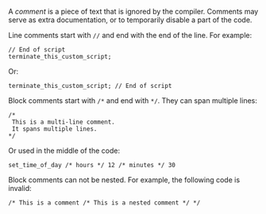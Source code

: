 A _comment_ is a piece of text that is ignored by the compiler. Comments may serve as extra documentation, or to temporarily disable a part of the code.

Line comments start with `//` and end with the end of the line. For example:

```sb
// End of script
terminate_this_custom_script;
```

Or:

```sb
terminate_this_custom_script; // End of script
```

Block comments start with `/*` and end with `*/`. They can span multiple lines:

```sb
/*
 This is a multi-line comment.
 It spans multiple lines.
*/
```

Or used in the middle of the code:

```sb
set_time_of_day /* hours */ 12 /* minutes */ 30
```

Block comments can not be nested. For example, the following code is invalid:

```sb
/* This is a comment /* This is a nested comment */ */
```
